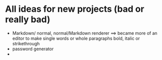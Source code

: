 # All ideas for new projects (bad or really bad)

- Markdown/ normal, normal/Markdown renderer
  ==> became more of an editor to make single words or whole paragraphs bold, italic or strikethrough
- password generator
-
